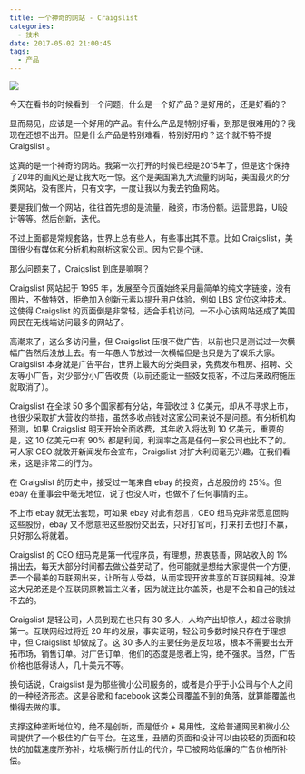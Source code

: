 ```yaml
---
title: 一个神奇的网站 - Craigslist
categories:
  - 技术
date: 2017-05-02 21:00:45
tags:
  - 产品
---
```


![](http://pics.naaln.com/blog/2019-01-14-032040.jpg)

今天在看书的时候看到一个问题，什么是一个好产品？是好用的，还是好看的？

显而易见，应该是一个好用的产品。有什么产品是特别好看，到那是很难用的？我现在还想不出开。但是什么产品是特别难看，特别好用的？这个就不特不提 Craigslist 。

这真的是一个神奇的网站。我第一次打开的时候已经是2015年了，但是这个保持了20年的画风还是让我大吃一惊。这个是美国第九大流量的网站，美国最火的分类网站，没有图片，只有文字，一度让我以为我去钓鱼网站。

要是我们做一个网站，往往首先想的是流量，融资，市场份额。运营思路，UI设计等等。然后创新，迭代。

不过上面都是常规套路，世界上总有些人，有些事出其不意。比如 Craigslist，美国很少有媒体和分析机构剖析这家公司。因为它是个谜。

那么问题来了，Craigslist 到底是嘛啊？

Craigslist 网站起于 1995 年，发展至今页面始终采用最简单的纯文字链接，没有图片，不做特效，拒绝加入创新元素以提升用户体验，例如 LBS 定位这种技术。这使得 Craigslist 的页面倒是非常轻，适合手机访问，一不小心该网站还成了美国网民在无线端访问最多的网站了。

高潮来了，这么多访问量，但 Craigslist 压根不做广告，以前也只是测试过一次横幅广告然后没放上去。有一年愚人节放过一次横幅但是也只是为了娱乐大家。Craigslist 本身就是广告平台，世界上最大的分类目录，免费发布租房、招聘、交友等小广告，对少部分小广告收费（以前还能让一些妓女揽客，不过后来政府施压就取消了）。

Craigslist 在全球 50 多个国家都有分站，年营收过 3 亿美元，却从不寻求上市，也很少采取扩大营收的举措，虽然多收点钱对这家公司来说不是问题。有分析机构预测，如果 Craigslist 明天开始全面收费，其年收入将达到 10 亿美元，重要的是，这 10 亿美元中有 90% 都是利润，利润率之高是任何一家公司也比不了的。可人家 CEO 就敢开新闻发布会宣布，Craigslist 对扩大利润毫无兴趣，在我们看来，这是非常二的行为。

在 Craigslist 的历史中，接受过一笔来自 ebay 的投资，占总股份的 25%。但 ebay 在董事会中毫无地位，说了也没人听，也做不了任何事情的主。

不上市 ebay 就无法套现，可如果 ebay 对此有怨言，CEO 纽马克非常愿意回购这些股份，ebay 又不愿意把这些股份交出去，只好打官司，打来打去也打不赢，只好那么将就着。

Craigslist 的 CEO 纽马克是第一代程序员，有理想，热衷慈善，网站收入的 1% 捐出去，每天大部分时间都去做公益劳动了。他可能就是想给大家提供一个方便，弄一个最美的互联网出来，让所有人受益，从而实现开放共享的互联网精神。没准这大兄弟还是个互联网原教旨主义者，因为就连比尔盖茨，也是不会和自己的钱过不去的。

Craigslist 是轻公司，人员到现在也只有 30 多人，人均产出却惊人，超过谷歌排第一。互联网经过将近 20 年的发展，事实证明，轻公司多数时候只存在于理想中，但 Craigslist 却做成了。这 30 多人的主要任务是反垃圾，根本不需要出去开拓市场，销售订单。对广告订单，他们的态度是愿者上钩，绝不强求。当然，广告价格也低得诱人，几十美元不等。

换句话说，Craigslist 是为那些微小公司服务的，或者是介乎于小公司与个人之间的一种经济形态。这是谷歌和 facebook 这类公司覆盖不到的角落，就算能覆盖也懒得去做的事。

支撑这种垄断地位的，绝不是创新，而是低价 + 易用性，这给普通网民和微小公司提供了一个极佳的广告平台。在这里，丑陋的页面和设计可以由较轻的页面和较快的加载速度所弥补，垃圾横行所付出的代价，早已被网站低廉的广告价格所补偿。